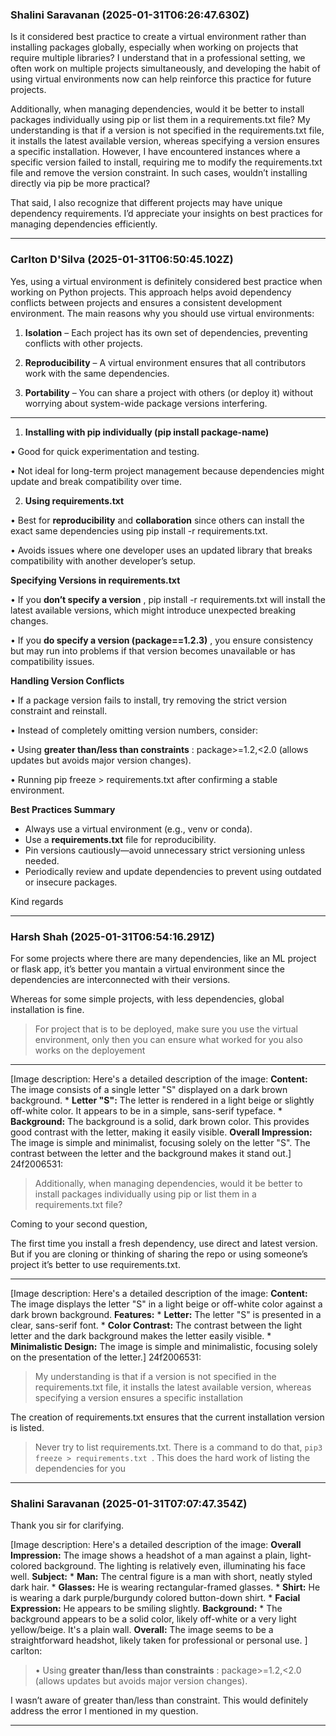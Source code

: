 ### Shalini Saravanan (2025-01-31T06:26:47.630Z)

Is it considered best practice to create a virtual environment rather than
installing packages globally, especially when working on projects that require
multiple libraries? I understand that in a professional setting, we often work
on multiple projects simultaneously, and developing the habit of using virtual
environments now can help reinforce this practice for future projects.

Additionally, when managing dependencies, would it be better to install
packages individually using pip or list them in a requirements.txt file? My
understanding is that if a version is not specified in the requirements.txt
file, it installs the latest available version, whereas specifying a version
ensures a specific installation. However, I have encountered instances where a
specific version failed to install, requiring me to modify the
requirements.txt file and remove the version constraint. In such cases,
wouldn’t installing directly via pip be more practical?

That said, I also recognize that different projects may have unique dependency
requirements. I’d appreciate your insights on best practices for managing
dependencies efficiently.


---
### Carlton D'Silva (2025-01-31T06:50:45.102Z)

Yes, using a virtual environment is definitely considered best practice when
working on Python projects. This approach helps avoid dependency conflicts
between projects and ensures a consistent development environment. The main
reasons why you should use virtual environments:

  1. **Isolation** – Each project has its own set of dependencies, preventing conflicts with other projects.

  2. **Reproducibility** – A virtual environment ensures that all contributors work with the same dependencies.

  3. **Portability** – You can share a project with others (or deploy it) without worrying about system-wide package versions interfering.

* * *

  1. **Installing with pip individually (pip install package-name)**

• Good for quick experimentation and testing.

• Not ideal for long-term project management because dependencies might update
and break compatibility over time.

  2. **Using requirements.txt**

• Best for **reproducibility** and **collaboration** since others can install
the exact same dependencies using pip install -r requirements.txt.

• Avoids issues where one developer uses an updated library that breaks
compatibility with another developer’s setup.

**Specifying Versions in requirements.txt**

• If you **don’t specify a version** , pip install -r requirements.txt will
install the latest available versions, which might introduce unexpected
breaking changes.

• If you **do specify a version (package==1.2.3)** , you ensure consistency
but may run into problems if that version becomes unavailable or has
compatibility issues.

**Handling Version Conflicts**

• If a package version fails to install, try removing the strict version
constraint and reinstall.

• Instead of completely omitting version numbers, consider:

• Using **greater than/less than constraints** : package>=1.2,<2.0 (allows
updates but avoids major version changes).

• Running pip freeze > requirements.txt after confirming a stable environment.

**Best Practices Summary**

  * Always use a virtual environment (e.g., venv or conda).
  * Use a **requirements.txt** file for reproducibility.
  * Pin versions cautiously—avoid unnecessary strict versioning unless needed.
  * Periodically review and update dependencies to prevent using outdated or insecure packages.

Kind regards


---
### Harsh Shah (2025-01-31T06:54:16.291Z)

For some projects where there are many dependencies, like an ML project or
flask app, it’s better you mantain a virtual environment since the
dependencies are interconnected with their versions.

Whereas for some simple projects, with less dependencies, global installation
is fine.

> For project that is to be deployed, make sure you use the virtual
> environment, only then you can ensure what worked for you also works on the
> deployement

* * *

[Image description: Here's a detailed description of the image: **Content:**
The image consists of a single letter "S" displayed on a dark brown
background. * **Letter "S":** The letter is rendered in a light beige or
slightly off-white color. It appears to be in a simple, sans-serif typeface. *
**Background:** The background is a solid, dark brown color. This provides
good contrast with the letter, making it easily visible. **Overall
Impression:** The image is simple and minimalist, focusing solely on the
letter "S". The contrast between the letter and the background makes it stand
out.] 24f2006531:

> Additionally, when managing dependencies, would it be better to install
> packages individually using pip or list them in a requirements.txt file?

Coming to your second question,

The first time you install a fresh dependency, use direct and latest version.
But if you are cloning or thinking of sharing the repo or using someone’s
project it’s better to use requirements.txt.

* * *

[Image description: Here's a detailed description of the image: **Content:**
The image displays the letter "S" in a light beige or off-white color against
a dark brown background. **Features:** * **Letter:** The letter "S" is
presented in a clear, sans-serif font. * **Color Contrast:** The contrast
between the light letter and the dark background makes the letter easily
visible. * **Minimalistic Design:** The image is simple and minimalistic,
focusing solely on the presentation of the letter.] 24f2006531:

> My understanding is that if a version is not specified in the
> requirements.txt file, it installs the latest available version, whereas
> specifying a version ensures a specific installation

The creation of requirements.txt ensures that the current installation version
is listed.

> Never try to list requirements.txt. There is a command to do that, `pip3
> freeze > requirements.txt `. This does the hard work of listing the
> dependencies for you


---
### Shalini Saravanan (2025-01-31T07:07:47.354Z)

Thank you sir for clarifying.

[Image description: Here's a detailed description of the image: **Overall
Impression:** The image shows a headshot of a man against a plain, light-
colored background. The lighting is relatively even, illuminating his face
well. **Subject:** * **Man:** The central figure is a man with short, neatly
styled dark hair. * **Glasses:** He is wearing rectangular-framed glasses. *
**Shirt:** He is wearing a dark purple/burgundy colored button-down shirt. *
**Facial Expression:** He appears to be smiling slightly. **Background:** *
The background appears to be a solid color, likely off-white or a very light
yellow/beige. It's a plain wall. **Overall:** The image seems to be a
straightforward headshot, likely taken for professional or personal use. ]
carlton:

> • Using **greater than/less than constraints** : package>=1.2,<2.0 (allows
> updates but avoids major version changes).

I wasn’t aware of greater than/less than constraint. This would definitely
address the error I mentioned in my question.


---
